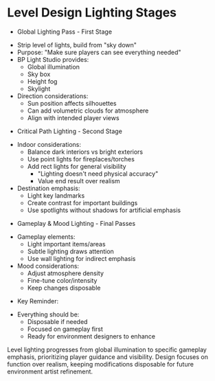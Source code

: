 # Level Design Lighting Stages

* Global Lighting Pass - First Stage
 - Strip level of lights, build from "sky down"
 - Purpose: "Make sure players can see everything needed"
 - BP Light Studio provides:
   * Global illumination
   * Sky box
   * Height fog
   * Skylight
 - Direction considerations:
   * Sun position affects silhouettes
   * Can add volumetric clouds for atmosphere
   * Align with intended player views

* Critical Path Lighting - Second Stage
 - Indoor considerations:
   * Balance dark interiors vs bright exteriors
   * Use point lights for fireplaces/torches
   * Add rect lights for general visibility
     - "Lighting doesn't need physical accuracy"
     - Value end result over realism
 - Destination emphasis:
   * Light key landmarks
   * Create contrast for important buildings
   * Use spotlights without shadows for artificial emphasis

* Gameplay & Mood Lighting - Final Passes
 - Gameplay elements:
   * Light important items/areas
   * Subtle lighting draws attention
   * Use wall lighting for indirect emphasis
 - Mood considerations:
   * Adjust atmosphere density
   * Fine-tune color/intensity
   * Keep changes disposable

* Key Reminder:
 - Everything should be:
   * Disposable if needed
   * Focused on gameplay first
   * Ready for environment designers to enhance

Level lighting progresses from global illumination to specific gameplay emphasis, prioritizing player guidance and visibility. Design focuses on function over realism, keeping modifications disposable for future environment artist refinement.